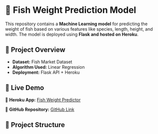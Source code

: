 # 🎣 Fish Weight Prediction Model

This repository contains a **Machine Learning model** for predicting the weight of fish based on various features like species, length, height, and width. The model is deployed using **Flask and hosted on Heroku**.

## 📌 Project Overview
- **Dataset:** Fish Market Dataset
- **Algorithm Used:** Linear Regression
- **Deployment:** Flask API + Heroku

## 🚀 Live Demo
🔗 **Heroku App:** [Fish Weight Predictor](https://fish-weight-app-058db9b06fa7.herokuapp.com/)

🔗 **GitHub Repository:** [GitHub Link](https://github.com/nousheeniram/fish-weight-app)

## 📂 Project Structure
